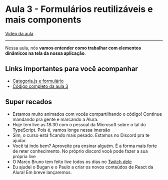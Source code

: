 # Aula 3 - Formulários reutilizáveis e mais components

[Vídeo da aula](https://drive.google.com/file/d/1USDnvTKSAQnI2KdTX9L3z21oBjCaOFt_/view?usp=sharing)

---

Nessa aula, nós **vamos entender como trabalhar com elementos dinâmicos na tela da nossa aplicação**.

## Links importantes para você acompanhar

*   [Categoria.js e formulário](https://gist.github.com/omariosouto/e04dd020257ff18fdff307ae2b26e00f)
*   [Código completo da aula 3](https://github.com/omariosouto/lucasflix/tree/live/src)

## Super recados

*   Estamos muito animados com vocês compartilhando o código! Continue mandando pra gente e marcando a Alura.
*   Hoje tem live as 18:30 com o pessoal da Microsoft sobre o tal do TypeScript. Pois é, vamos longe nessa imersão
*   Sim, o curso está ficando mais pesado. Estamos no Discord pra te ajudar.
*   Você tá indo bem? Aproveite pra ensinar alguém. É a forma mais forte de reter conhecimento. No próprio discord você pode fazer a sua própria live
*   O Marco Bruno tem feito live todos os dias no [Twitch dele](https://www.twitch.tv/marcobrunodev)
*   Eu ajudei o Bugan e o Paulo a criar os novos conteúdos de React da Alura! Em breve lançaremos.